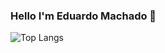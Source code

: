 ### Hello I'm Eduardo Machado 👋

![Top Langs](https://github-readme-stats.vercel.app/api/top-langs/eamachadoo=anuraghazra&layout=compact)
